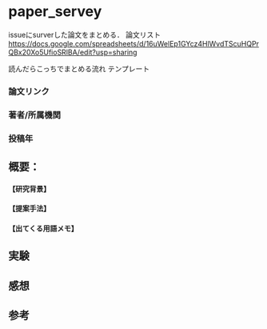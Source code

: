# paper_servey
issueにsurverした論文をまとめる．
論文リスト
https://docs.google.com/spreadsheets/d/16uWelEp1GYcz4HlWvdTScuHQPrQBx20Xo5UfioSRlBA/edit?usp=sharing

読んだらこっちでまとめる流れ
テンプレート
### 論文リンク

### 著者/所属機関

### 投稿年

## 概要：
#### 【研究背景】

#### 【提案手法】

#### 【出てくる用語メモ】
 
## 実験

## 感想

## 参考
